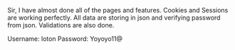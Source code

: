 Sir, I have almost done all of the pages and features. Cookies and Sessions are working perfectly. All data are storing in json and verifying password from json. Validations are also done.

Username: loton
Password: Yoyoyo11@